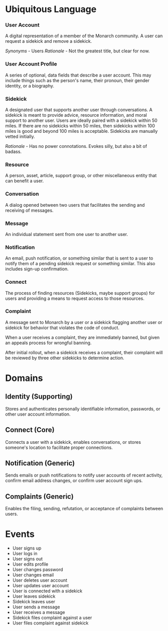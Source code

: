 # Ubiquitous Language

### User Account
A digital representation of a member of the Monarch community.
A user can request a sidekick and remove a sidekick.

*Synonyms* - Users
*Rationale* - Not the greatest title, but clear for now.

### User Account Profile
A series of optional, data fields that describe a user account. This may include things
such as the person's name, their pronoun, their gender identity, or a biography.


### Sidekick
A designated user that supports another user through conversations.
A sidekick is meant to provide advice, resource information, and moral support to another user.
Users are ideally paired with a sidekick within 50 miles. If there are no sidekicks within 50 miles,
then sidekicks within 100 miles is good and beyond 100 miles is acceptable.
Sidekicks are manually vetted initially.

*Rationale* - Has no power connotations. Evokes silly, but also a bit of badass.


### Resource
A person, asset, article, support group, or other miscellaneous entity that can
benefit a user.


### Conversation
A dialog opened between two users that facilitates the sending
and receiving of messages.


### Message
An individual statement sent from one user to another user.


### Notification
An email, push notification, or something similar that is sent to a user
to notify them of a pending sidekick request or something similar. This
also includes sign-up confirmation.


### Connect
The process of finding resources (Sidekicks, maybe support groups) for users
and providing a means to request access to those resources.


### Complaint
A message sent to Monarch by a user or a sidekick flagging another user or sidekick
for behavior that violates the code of conduct.

When a user receives a complaint, they are immediately banned,
but given an appeals process for wrongful banning.

After initial rollout, when a sidekick receives a complaint, their complaint will
be reviewed by three other sidekicks to determine action.


# Domains
## Identity (Supporting)
Stores and authenticates personally identifiable information,
passwords, or other user account information.

## Connect (Core)
Connects a user with a sidekick, enables conversations, or stores
someone's location to facilitate proper connections.

## Notification (Generic)
Sends emails or push notifications to notify user accounts of recent activity,
confirm email address changes, or confirm user account sign ups.

## Complaints (Generic)
Enables the filing, sending, refutation, or acceptance of complaints
between users.


# Events
* User signs up
* User logs in
* User signs out
* User edits profile
* User changes password
* User changes email
* User deletes user account
* User updates user account
* User is connected with a sidekick
* User leaves sidekick
* Sidekick leaves user
* User sends a message
* User receives a message
* Sidekick files complaint against a user
* User files complaint against sidekick
